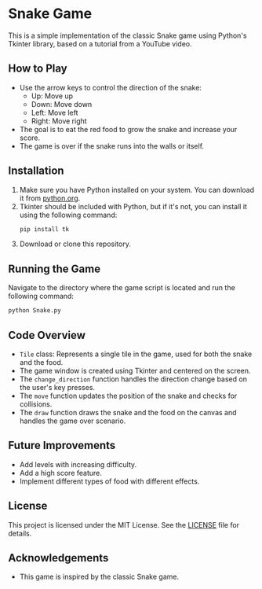 # Snake Game

This is a simple implementation of the classic Snake game using Python's Tkinter library, based on a tutorial from a YouTube video.

## How to Play

- Use the arrow keys to control the direction of the snake:
  - Up: Move up
  - Down: Move down
  - Left: Move left
  - Right: Move right
- The goal is to eat the red food to grow the snake and increase your score.
- The game is over if the snake runs into the walls or itself.

## Installation

1. Make sure you have Python installed on your system. You can download it from [python.org](https://www.python.org/).
2. Tkinter should be included with Python, but if it's not, you can install it using the following command:
   ```bash
   pip install tk
   ```
3. Download or clone this repository.

## Running the Game

Navigate to the directory where the game script is located and run the following command:
```bash
python Snake.py
```

## Code Overview

- `Tile` class: Represents a single tile in the game, used for both the snake and the food.
- The game window is created using Tkinter and centered on the screen.
- The `change_direction` function handles the direction change based on the user's key presses.
- The `move` function updates the position of the snake and checks for collisions.
- The `draw` function draws the snake and the food on the canvas and handles the game over scenario.

## Future Improvements

- Add levels with increasing difficulty.
- Add a high score feature.
- Implement different types of food with different effects.

## License

This project is licensed under the MIT License. See the [LICENSE](LICENSE) file for details.

## Acknowledgements

- This game is inspired by the classic Snake game.
